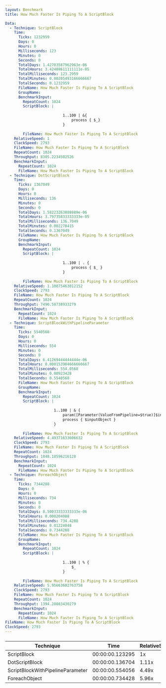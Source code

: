 ```yaml
---
layout: Benchmark
title: How Much Faster Is Piping To A ScriptBlock

Data: 
  - Technique: ScriptBlock
    Time: 
      Ticks: 1232959
      Days: 0
      Hours: 0
      Milliseconds: 123
      Minutes: 0
      Seconds: 0
      TotalDays: 1.42703587962963e-06
      TotalHours: 3.42488611111111e-05
      TotalMilliseconds: 123.2959
      TotalMinutes: 0.00205493166666667
      TotalSeconds: 0.1232959
      FileName: How Much Faster Is Piping To A ScriptBlock
      GroupName: 
      BenchmarkInput: 
        RepeatCount: 1024
        ScriptBlock: |
          
                          1..100 | &{
                              process { $_}
                          }
                      
        FileName: How Much Faster Is Piping To A ScriptBlock
    RelativeSpeed: 1
    ClockSpeed: 2793
    FileName: How Much Faster Is Piping To A ScriptBlock
    RepeatCount: 1024
    Throughput: 8305.2234502526
    BenchmarkInput: 
      RepeatCount: 1024
      FileName: How Much Faster Is Piping To A ScriptBlock
  - Technique: DotScriptBlock
    Time: 
      Ticks: 1367049
      Days: 0
      Hours: 0
      Milliseconds: 136
      Minutes: 0
      Seconds: 0
      TotalDays: 1.58223263888889e-06
      TotalHours: 3.79735833333333e-05
      TotalMilliseconds: 136.7049
      TotalMinutes: 0.002278415
      TotalSeconds: 0.1367049
      FileName: How Much Faster Is Piping To A ScriptBlock
      GroupName: 
      BenchmarkInput: 
        RepeatCount: 1024
        ScriptBlock: |
          
                          1..100 | . {
                              process { $_ } 
                          }
                      
        FileName: How Much Faster Is Piping To A ScriptBlock
    RelativeSpeed: 1.10875463012152
    ClockSpeed: 2793
    FileName: How Much Faster Is Piping To A ScriptBlock
    RepeatCount: 1024
    Throughput: 7490.58738933279
    BenchmarkInput: 
      RepeatCount: 1024
      FileName: How Much Faster Is Piping To A ScriptBlock
  - Technique: ScriptBlockWithPipelineParameter
    Time: 
      Ticks: 5540568
      Days: 0
      Hours: 0
      Milliseconds: 554
      Minutes: 0
      Seconds: 0
      TotalDays: 6.41269444444444e-06
      TotalHours: 0.000153904666666667
      TotalMilliseconds: 554.0568
      TotalMinutes: 0.00923428
      TotalSeconds: 0.5540568
      FileName: How Much Faster Is Piping To A ScriptBlock
      GroupName: 
      BenchmarkInput: 
        RepeatCount: 1024
        ScriptBlock: |
          
                      1..100 | & {
                          param([Parameter(ValueFromPipeline=$true)]$inputobject)
                          process { $inputObject } 
                      }
                      
        FileName: How Much Faster Is Piping To A ScriptBlock
    RelativeSpeed: 4.49371633606632
    ClockSpeed: 2793
    FileName: How Much Faster Is Piping To A ScriptBlock
    RepeatCount: 1024
    Throughput: 1848.18596216128
    BenchmarkInput: 
      RepeatCount: 1024
      FileName: How Much Faster Is Piping To A ScriptBlock
  - Technique: ForeachObject
    Time: 
      Ticks: 7344288
      Days: 0
      Hours: 0
      Milliseconds: 734
      Minutes: 0
      Seconds: 0
      TotalDays: 8.50033333333333e-06
      TotalHours: 0.000204008
      TotalMilliseconds: 734.4288
      TotalMinutes: 0.01224048
      TotalSeconds: 0.7344288
      FileName: How Much Faster Is Piping To A ScriptBlock
      GroupName: 
      BenchmarkInput: 
        RepeatCount: 1024
        ScriptBlock: |
          
                          1..100 | % {
                              $_
                          }            
                      
        FileName: How Much Faster Is Piping To A ScriptBlock
    RelativeSpeed: 5.95663602763758
    ClockSpeed: 2793
    FileName: How Much Faster Is Piping To A ScriptBlock
    RepeatCount: 1024
    Throughput: 1394.28083430279
    BenchmarkInput: 
      RepeatCount: 1024
      FileName: How Much Faster Is Piping To A ScriptBlock
FileName: How Much Faster Is Piping To A ScriptBlock
ClockSpeed: 2793
---
```



### 


|Technique                       |Time           |RelativeSpeed|Throughput|
|--------------------------------|---------------|-------------|----------|
|ScriptBlock                     |00:00:00.123295|1x           |8305.22/s |
|DotScriptBlock                  |00:00:00.136704|1.11x        |7490.59/s |
|ScriptBlockWithPipelineParameter|00:00:00.554056|4.49x        |1848.19/s |
|ForeachObject                   |00:00:00.734428|5.96x        |1394.28/s |
